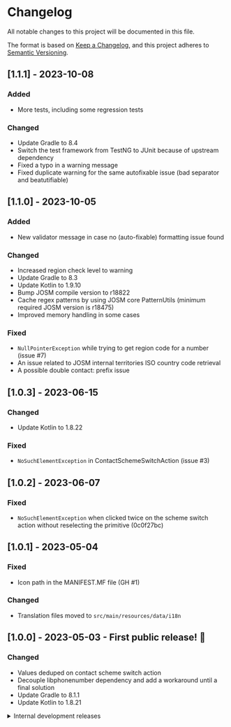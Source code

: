 # Changelog
All notable changes to this project will be documented in this file.

The format is based on [Keep a Changelog](https://keepachangelog.com/en/1.1.0/),
and this project adheres to [Semantic Versioning](https://semver.org/spec/v2.0.0.html).

## [1.1.1] - 2023-10-08
### Added
- More tests, including some regression tests
### Changed
- Update Gradle to 8.4
- Switch the test framework from TestNG to JUnit because of upstream dependency
- Fixed a typo in a warning message
- Fixed duplicate warning for the same autofixable issue (bad separator and beatutifiable)

## [1.1.0] - 2023-10-05
### Added
- New validator message in case no (auto-fixable) formatting issue found
### Changed
- Increased region check level to warning
- Update Gradle to 8.3
- Update Kotlin to 1.9.10
- Bump JOSM compile version to r18822
- Cache regex patterns by using JOSM core PatternUtils (minimum required JOSM version is r18475)
- Improved memory handling in some cases
### Fixed
- `NullPointerException` while trying to get region code for a number (issue #7)
- An issue related to JOSM internal territories ISO country code retrieval
- A possible double contact: prefix issue

## [1.0.3] - 2023-06-15
### Changed
- Update Kotlin to 1.8.22
### Fixed
- `NoSuchElementException` in ContactSchemeSwitchAction (issue #3)

## [1.0.2] - 2023-06-07
### Fixed
- `NoSuchElementException` when clicked twice on the scheme switch action without reselecting the primitive (0c0f27bc)

## [1.0.1] - 2023-05-04
### Fixed
- Icon path in the MANIFEST.MF file (GH #1)
### Changed
- Translation files moved to `src/main/resources/data/i18n`

## [1.0.0] - 2023-05-03 - First public release! 🎉
### Changed
- Values deduped on contact scheme switch action
- Decouple libphonenumber dependency and add a workaround until a final solution
- Update Gradle to 8.1.1
- Update Kotlin to 1.8.21

<details>
  <summary>Internal development releases</summary>

## [0.16.2] - 2023-04-04
### Added
- Dependabot auto dependency check for github-actions
### Changed
- Refined Overpass timeout handling
- Update Kotlin to 1.8.20

## [0.16.1] - 2023-02-25
### Fixed
- ContactSchemeSwitchAction
  - now the undo action is working
  - data layer remove no longer breaks the menu
- GitHub release process
### Changed
- Update Kotlin to 1.8.10
- Update Gradle to 7.6.1
- Bump JOSM compile version to r18678

## [0.16.0] - 2023-01-01
### Added
- Hungarian translation
### Changed
- Fixed the name of the plugin, it's called `phonenumber` from now on
- Update Kotlin to 1.8.0

## [0.15.0] - 2022-11-06
### Added
- Contact scheme switch action to tag menu
### Changed
- Update project dependencies
- Bump JOSM compile version to r18583
- Update Kotlin to 1.7.20

## [0.14.3] - 2022-06-06
### Changed
- Update project dependencies
- Bump JOSM compile version to r18463

## [0.14.2] - 2022-04-07
### Changed
- Update Kotlin to 1.6.20

## [0.14.1] - 2022-04-02
### Changed
- Update project dependencies
- Bump JOSM compile version to r18387

## [0.14.0] - 2022-02-22
### Added
- Suffixed key check (e.g. `phone_2`) - 0c7ec9a1

## [0.13.0] - 2022-01-26
### Changed
- Enabled forceful contact scheme switch
  - Added BooleanProperty for behaviour setting

## [0.12.1] - 2022-01-19
### Changed
- Disable JOSM bug #21446 workaround as the proposed fix works

## [0.12.0] - 2022-01-02
### Added
- A nice download icon
- git commit hash to the version number
### Changed
- The download action is fixed in the toolbar, reappears after restart even if removed.
  This is a workaround for a JOSM bug, see [#21446](https://josm.openstreetmap.de/ticket/21446)
- Switched to Oracle Linux 8 [GitlabCI]

## [0.11.0] - 2022-01-01
### Added
- Download action to the toolbar for downloading objects in the current
  map view

## [0.10.2] - 2021-12-24
### Security
- Gradle wrapper updated to 7.3.3 (fix Log4j vulnerabilities)

## [0.10.1] - 2021-12-14
### Changed
- Kotlin upgraded to 1.6.10
- Packed Kotlin runtime into JAR for compatibility

## [0.10.0] - 2021-12-05
### Added
- duplicate removal (see #2)
- tagging scheme change ability to `contact:` prefix scheme
### Changed
- reworked the internals to make it more robust
- Gradle wrapper updated to 7.3.1
- Kotlin upgraded to 1.6.0

## [0.6.3] - 2021-04-03
### Changed
- Tweaked number matching regex
- Kotlin upgraded to 1.4.32
- Gradle wrapper updated to 6.8.3
- TestNG updated to 7.4.0

## [0.6.2] - 2021-02-16
### Changed
- Kotlin upgraded to 1.4.30

## [0.6.1] - 2021-01-13
### Fixed
- Number keys splitting
- Autofix preference loading

## [0.6.0] - 2021-01-11
### Changed
- Code has completely rewritten in Kotlin
- Only show beautify warning when autofix explicitly enabled
### Fixed
- Autofix preference saving
- Autofix tag deletion bug

### Removed
- Apache Commons dependency
- JetBrains Annotations dependency

## [0.5.4] - 2021-01-10
### Added
- Version string at the end of the JAR file
- README.md
- This changelog file
- MIT license
### Changed
- Migrated Gradle build script from Groovy to Kotlin
</details>
